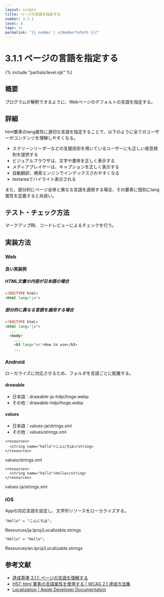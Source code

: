 ```yaml
---
layout: single
title: ページの言語を指定する
number: 3.1.1
level: A
tags: sc
permalink: "{{ number | scNumberToPath }}/"
---
```


# 3.1.1 ページの言語を指定する

{% include "partials/level.njk" %}

## 概要

プログラムが解釈できるように、Webページのデフォルトの言語を指定する。

## 詳細

html要素のlang属性に適切な言語を指定することで、以下のように全てのユーザーがコンテンツを理解しやすくなる。

- スクリーンリーダーなどの支援技術を用いているユーザーにも正しい発音規則を提供する
- ビジュアルブラウザは、文字や書体を正しく表示する
- メディアプレイヤーは、キャプションを正しく表示する
- 自動翻訳、検索エンジンでインデックスされやすくなる
- textareaでハイライト表示される

また、部分的にページ全体と異なる言語を適用する場合、その要素に個別にlang属性を定義すると尚良い。

## テスト・チェック方法

マークアップ時、コードレビューによるチェックを行う。

## 実装方法

### Web

#### 良い実装例

##### HTML文書の内容が日本語の場合

```html
<!DOCTYPE html>
<html lang="ja">
```

##### 部分的に異なる言語を適用する場合

```html
<!DOCTYPE html>
<html lang="ja">
  ...
  <body>
    ...
    <h3 lang="en">How to use</h3>
    ...
```

### Android

ローカライズに対応させるため、フォルダを言語ごとに配置する。

#### drawable

- 日本語：drawable-ja-hdpi/hoge.webp
- その他：drawable-hdpi/hoge.webp

#### values

- 日本語：values-ja/strings.xml
- その他：values/strings.xml

```
<resources>
  <string name="hello">こんにちは</string>
</resources>
```

values/strings.xml

```
<resources>
  <string name="hello">hello</string>
</resources>
```

values-ja/strings.xml


### iOS

Appの対応言語を設定し、文字列リソースをローカライズする。

```
"Hello" = "こんにちは";
```
Resources/ja.lproj/Localizable.strings

```
"Hello" = "Hello";
```
Resources/en.lproj/Localizable.strings


## 参考文献

- [達成基準 3.1.1: ページの言語を理解する](https://waic.jp/docs/WCAG21/Understanding/language-of-page.html)
- [H57: html 要素の言語属性を使用する | WCAG 2.1 達成方法集](https://waic.jp/docs/WCAG21/Techniques/html/H57)
- [Localization | Apple Developer Documentation](https://developer.apple.com/documentation/Xcode/localization)
